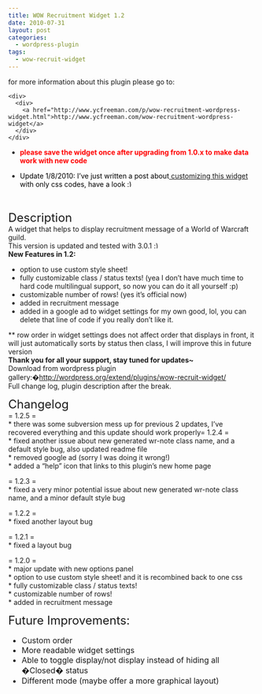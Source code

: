 ```yaml
---
title: WOW Recruitment Widget 1.2
date: 2010-07-31
layout: post
categories:
  - wordpress-plugin
tags:
  - wow-recruit-widget
---
```

<div style="margin: 0px;">
  <div style="margin: 0px;">
    <div>
      <div>
        for more information about this plugin please go to:
      </div>
    </div>

    <div>
      <div>
        <a href="http://www.ycfreeman.com/p/wow-recruitment-wordpress-widget.html">http://www.ycfreeman.com/wow-recruitment-wordpress-widget</a>
      </div>
    </div>
  </div>
</div>

  * <span style="color: red;"><strong><span style="font-weight: normal;"><strong>please save the widget once after upgrading from 1.0.x to make data work with new code</strong></span></strong></span>
  * <div style="color: black; font-weight: normal; margin: 0px;">
      <div>
        Update 1/8/2010: I&#8217;ve just written a post about<a title="WOW Recruitment Widget � Customization" href="http://ycfreeman.com/wow-recruitment-wordpress-widget-customization/"> customizing this widget</a> with only css codes, have a look <img src="http://i1.wp.com/ycfreeman.com/wp-includes/images/smilies/simple-smile.png?w=660" alt=":)" class="wp-smiley" style="height: 1em; max-height: 1em;" data-recalc-dims="1" />
      </div>
    </div>

    &nbsp;

    <div style="color: black; font-weight: normal; margin: 0px;">
    </div>

<div style="margin: 0px;">
  <span style="font-size: x-large;">Description</span>
</div>

<div style="margin: 0px;">
  A widget that helps to display recruitment message of a World of Warcraft guild.
</div>

<div style="margin: 0px;">
  This version is updated and tested with 3.0.1 <img src="http://i1.wp.com/ycfreeman.com/wp-includes/images/smilies/simple-smile.png?w=660" alt=":)" class="wp-smiley" style="height: 1em; max-height: 1em;" data-recalc-dims="1" />
</div>

<div style="margin: 0px;">
  <strong>New Features in 1.2:</strong>
</div>

  * option to use custom style sheet!
  * fully customizable class / status texts! (yea I don&#8217;t have much time to hard code multilingual support, so now you can do it all yourself :p)
  * customizable number of rows! (yes it&#8217;s official now)
  * added in recruitment message
  * added in a google ad to widget settings for my own good, lol, you can delete that line of code if you really don&#8217;t like it.

<div style="margin: 0px;">
  ** row order in widget settings does not affect order that displays in front, it will just automatically sorts by status then class, I will improve this in future version
</div>

<div style="margin: 0px;">
  <strong>Thank you for all your support, stay tuned for updates~</strong>
</div>

<div style="margin: 0px;">
  <div style="margin: 0px;">
    <div style="margin: 0px;">
      Download from wordpress plugin gallery:�<a href="http://wordpress.org/extend/plugins/wow-recruit-widget/">http://wordpress.org/extend/plugins/wow-recruit-widget/</a>
    </div>
  </div>
</div>

<div style="margin: 0px;">
  Full change log, plugin description after the break.
</div>

<a name="more"></a>

<div style="margin: 0px;">
  <div style="margin: 0px;">
    <span style="font-size: x-large;">Changelog</span>
  </div>
</div>

<div style="margin: 0px;">
  = 1.2.5 =<br /> * there was some subversion mess up for previous 2 updates, I&#8217;ve recovered everything and this update should work properly= 1.2.4 =<br /> * fixed another issue about new generated wr-note class name, and a default style bug, also updated readme file<br /> * removed google ad (sorry I was doing it wrong!)<br /> * added a &#8220;help&#8221; icon that links to this plugin&#8217;s new home page</p>

  <p>
    = 1.2.3 =<br /> * fixed a very minor potential issue about new generated wr-note class name, and a minor default style bug
  </p>

  <p>
    = 1.2.2 =<br /> * fixed another layout bug
  </p>

  <p>
    = 1.2.1 =<br /> * fixed a layout bug
  </p>

  <p>
    = 1.2.0 =<br /> * major update with new options panel<br /> * option to use custom style sheet! and it is recombined back to one css<br /> * fully customizable class / status texts!<br /> * customizable number of rows!<br /> * added in recruitment message
  </p>
</div>

<div style="margin: 0px;">
  <div style="font-size: medium; margin: 0px;">
    <div style="margin: 0px;">
      <span style="font-size: x-large;">Future Improvements:</span>
    </div>
  </div>

  <ul style="font-size: medium;">
    <li>
      Custom order
    </li>
    <li>
      More readable widget settings
    </li>
    <li>
      Able to toggle display/not display instead of hiding all �Closed� status
    </li>
    <li>
      Different mode (maybe offer a more graphical layout)
    </li>
  </ul>
</div>
